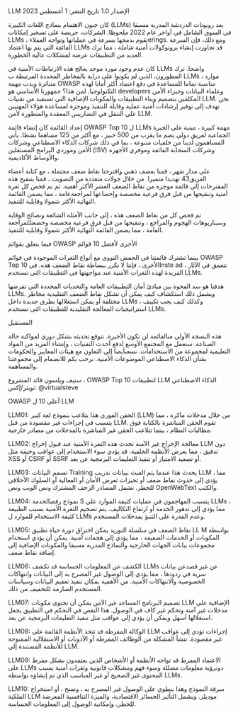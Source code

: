 ﻿LLM
الإصدار 1.0 
تاريخ النشر: 1 أغسطس 2023


كان جنون الاهتمام بنماذج اللغات الكبيرة (LLMs) بعد روبوتات الدردشة المدربة مسبقا في السوق الشامل في أواخر عام 2022 ملحوظا. الشركات، حريصة على تسخير إمكانات LLMs ، تقوم بدمجها بسرعة في عملياتها وتواجه العملاءerings. ومع ذلك، فإن السرعة الفائقة التي يتم بها اعتماد LLMs قد تجاوزت إنشاء بروتوكولات أمنية شاملة ، مما ترك العديد من التطبيقات عرضة لمشكلات عالية الخطورة.

كان عدم وجود مورد موحد يعالج هذه الارتباطات الأمنية في LLMs واضحا. ترك المطورون، الذين لم يكونوا على دراية بالمخاطر المحددة المرتبطة ب LLMs ، موارد متناثرة وبدت مهمة OWASP مناسبة تماما للمساعدة في دفع اعتماد أكثر أمانا لهذه التكنولوجيا.
لمن هذا؟
جمهورنا الأساسي هو developers وعلماء البيانات وخبراء الأمن المكلفين بتصميم وبناء التطبيقات والمكونات الإضافية التي تستفيد من تقنيات LLM. نحن نهدف إلى توفير إرشادات أمنية عملية وقابلة للتنفيذ وموجزة لمساعدة هؤلاء المهنيين على التنقل في التضاريس المعقدة والمتطورة لأمن LLM.

إعداد القائمة
كان إنشاء قائمة OWASP Top 10 ل LLMs مهمة كبيرة ، مبنية على الخبرة الجماعية لفريق دولي يضم ما يقرب من 500 خبير ، مع أكثر من 125 مساهما نشطا. يأتي المساهمون لدينا من خلفيات متنوعة ، بما في ذلك شركات الذكاء الاصطناعي وشركات الأمن وموردي البرامج المستقلين (ISV) وشركات السحابة الفائقة وموفري الأجهزة والأوساط الأكاديمية.

على مدار شهر ، قمنا بعصف ذهني واقترحنا نقاط ضعف محتملة ، مع كتابة أعضاء الفريق43 تهديدا متميزا. من خلال جولات متعددة من التصويت ، قمنا بتنقيح هذه المقترحات إلى قائمة موجزة من نقاط الضعف العشر الأكثر أهمية. ثم تم فحص كل ثغرة أمنية وتنقيحها من قبل فرق فرعية مخصصة وإخضاعها لمراجعةعامة ، مما يضمن القائمة النهائية الأكثر شمولا وقابلية للتنفيذ.

تم فحص كل من نقاط الضعف هذه ، إلى جانب الأمثلة الشائعة ونصائح الوقاية وسيناريوهات الهجوم والمراجع ، وتنقيحها من قبل فرق فرعية مخصصة وخضعتللمراجعة العامة ، مما يضمن القائمة النهائية الأكثر شمولا وقابلية للتنفيذ.

فيما يتعلق بقوائم OWASP الأخرى لأفضل 10 قوائم

بينما تشترك قائمتنا في الحمض النووي مع أنواع الثغرات الموجودة في قوائم OWASP Top 10 الأخرى ، فإننا لا نكرر ببساطة نقاط الضعف هذه. فيInste ad ، نتعمق في الآثار الفريدة لهذه الثغرات الأمنية عند مواجهتها في التطبيقات التي تستخدم LLMs.

هدفنا هو سد الفجوة بين مبادئ أمان التطبيقات العامة والتحديات المحددة التي تفرضها LLMs. ويشمل ذلك استكشاف كيف يمكن أن تشكل نقاط الضعف التقليدية مخاطر مختلفة أو يمكن استغلالها بطرق جديدة داخل LLMs ، وكذلك كيف يجب تكييف استراتيجيات المعالجة التقليدية للتطبيقات التي تستخدم LLMs.

المستقبل

هذه النسخة الأولى منالقائمة لن تكون الأخيرة. نتوقع تحديثه بشكل دوري لمواكبة حالة الصناعة. سنعمل مع المجتمع الأوسع لدفع أحدث التقنيات ، وإنشاء المزيد من المواد التعليمية لمجموعة من الاستخدامات. نسعىأيضا إلى التعاون مع هيئات المعايير والحكومات بشأن الذكاء الاصطناعي الموضوعات الأمنية. نرحب بكم للانضمام إلى مجموعتنا والمساهمة.

ستيف ويلسون
قائد المشروع ، OWASP Top 10 لتطبيقات LLM الذكاء الاصطناعي
تويتر/إكس: @virtualsteve



OWASP أعلى 10 ل LLM

LLM01: الحقن الفوري
هذا يتلاعب بنموذج لغة كبير (LLM) من خلال مدخلات ماكرة ، مما يتسبب في إجراءات غير مقصودة من قبل LLM. تقوم الحقن المباشرة بالكتابة فوق مطالبات النظام ، بينما تتلاعب الحقن غير المباشرة بالمدخلات من مصادر خارجية.

LLM02: معالجة الإخراج غير الآمنة
تحدث هذه الثغرة الأمنية عند قبول إخراج LLM دون تدقيق ، مما يعرض الأنظمة الخلفية. قد يؤدي سوء الاستخدام إلى عواقب وخيمة مثل XSS أو CSRF أو SSRF أو تصعيد الامتياز أو تنفيذ التعليمات البرمجية عن بعد.

LLM03: تسمم البيانات Training
يحدث هذا عندما يتم العبث ببيانات تدريب LLM ، مما يؤدي إلى حدوث نقاط ضعف أو تحيزات تعرض الأمان أو الفعالية أو السلوك الأخلاقي للخطر. تشمل المصادر الزحف المشترك ونص الويب ونص OpenWebText والكتب.

LLM04: نموذج رفضالخدمة S
يتسبب المهاجمون في عمليات كثيفة الموارد على LLMs ، مما يؤدي إلى تدهور الخدمة أو ارتفاع التكاليف. يتم تضخيم الثغرة الأمنية بسبب الطبيعة كثيفة الاستخدام للموارد ل LLMs وعدم القدرة على التنبؤ بمدخلات المستخدم.

LLM05: نقاط الضعف في سلسلة التوريد
يمكن اختراق دورة حياة تطبيق LL M بواسطة المكونات أو الخدمات الضعيفة ، مما يؤدي إلى هجمات أمنية. يمكن أن يؤدي استخدام مجموعات بيانات الجهات الخارجية والنماذج المدربة مسبقا والمكونات الإضافية إلى إضافة نقاط ضعف.

LLM06: الكشف عن المعلومات الحساسة
قد تكشف LLMs عن غير قصدعن بيانات سرية في ردودها ، مما يؤدي إلى الوصول غير المصرح به إلى البيانات وانتهاكات الخصوصية والانتهاكات الأمنية. من الأهمية بمكان تنفيذ تعقيم البيانات وسياسات المستخدم الصارمة للتخفيف من ذلك.

LLM07: تصميم البرنامج المساعد غير الآمن
يمكن أن تحتوي مكونات LLM الإضافية على مدخلات غير آمنة وتحكم غير كاف في الوصول. هذا النقص في التحكم في التطبيق يجعل استغلالها أسهل ويمكن أن يؤدي إلى عواقب مثل تنفيذ التعليمات البرمجية عن بعد.

LLM08: الوكالة المفرطة
قد تتخذ الأنظمة القائمة على LLM إجراءات تؤدي إلى عواقب غير مقصودة. تنشأ المشكلة من الوظائف المفرطة أو الأذونات أو الاستقلالية الممنوحة للأنظمة المستندة إلى LLM.

LLM09: الاعتماد المفرط
قد تواجه الأنظمة أو الأشخاص الذين يعتمدون بشكل مفرط على LLMs دونرؤية معلومات مضللة وسوء فهم ومشكلات قانونية وثغرات أمنية بسبب المحتوى غير الصحيح أو غير المناسب الذي تم إنشاؤه بواسطة LLMs.

LLM10: سرقة النموذج
وهذا ينطوي على الوصول غير المصرح به ، ونسخ ، أو استخراج الملكية LLM موديلز. ويشمل التأثير الخسائر الاقتصادية، والميزة التنافسية المعرضة للخطر، وإمكانية الوصول إلى المعلومات الحساسة.
